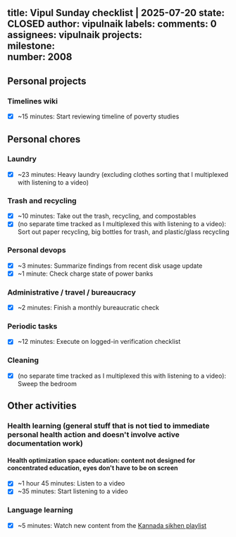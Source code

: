 title:	Vipul Sunday checklist | 2025-07-20
state:	CLOSED
author:	vipulnaik
labels:	
comments:	0
assignees:	vipulnaik
projects:	
milestone:	
number:	2008
--
## Personal projects

### Timelines wiki

- [x] ~15 minutes: Start reviewing timeline of poverty studies

## Personal chores

### Laundry

- [x] ~23 minutes: Heavy laundry (excluding clothes sorting that I multiplexed with listening to a video)

### Trash and recycling

- [x] ~10 minutes: Take out the trash, recycling, and compostables
- [x] (no separate time tracked as I multiplexed this with listening to a video): Sort out paper recycling, big bottles for trash, and plastic/glass recycling

### Personal devops

- [x] ~3 minutes: Summarize findings from recent disk usage update
- [x] ~1 minute: Check charge state of power banks

### Administrative / travel / bureaucracy

- [x] ~2 minutes: Finish a monthly bureaucratic check

### Periodic tasks

- [x] ~12 minutes: Execute on logged-in verification checklist

### Cleaning

- [x]  (no separate time tracked as I multiplexed this with listening to a video): Sweep the bedroom

## Other activities

### Health learning (general stuff that is not tied to immediate personal health action and doesn't involve active documentation work)

#### Health optimization space education: content not designed for concentrated education, eyes don't have to be on screen

- [x] ~1 hour 45 minutes: Listen to a video
- [x] ~35 minutes: Start listening to a video

### Language learning

- [x] ~5 minutes: Watch new content from the [Kannada sikhen playlist](https://www.youtube.com/playlist?list=PLjR_rtaV4PoSw6otyVdpv9qeJh3oNgjo8)
